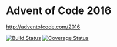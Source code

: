 # Advent of Code 2016
http://adventofcode.com/2016

[![Build Status](https://travis-ci.org/nraistrick/advent-of-code-2016.svg?branch=master)](https://travis-ci.org/nraistrick/advent-of-code-2016)
[![Coverage Status](https://coveralls.io/repos/github/nraistrick/advent-of-code-2016/badge.svg?branch=master)](https://coveralls.io/github/nraistrick/advent-of-code-2016?branch=master)